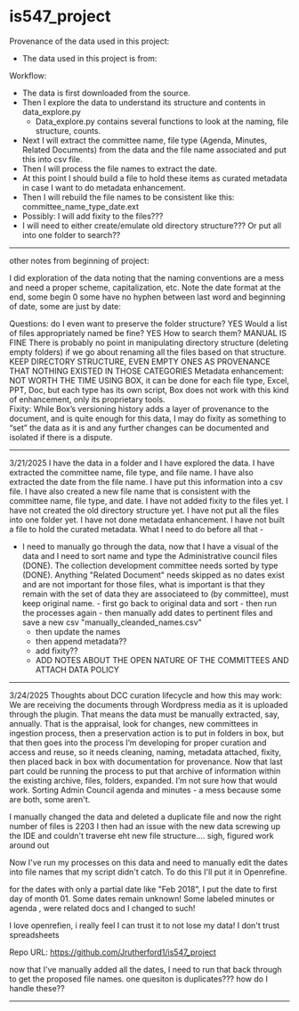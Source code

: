 # is547_project

Provenance of the data used in this project:

- The data used in this project is from:

Workflow:
- The data is first downloaded from the source.
- Then I explore the data to understand its structure and contents in data_explore.py
  - Data_explore.py contains several functions to look at the naming, file structure, counts.
- Next I will extract the committee name, file type (Agenda, Minutes, Related Documents) from the data and the file name associated and put this into csv file.
- Then I will process the file names to extract the date.
- At this point I should build a file to hold these items as curated metadata in case I want to do metadata enhancement.
- Then I will rebuild the file names to be consistent like this: committee_name_type_date.ext
- Possibly: I will add fixity to the files???
- I will need to either create/emulate old directory structure???  Or put all into one folder to search??
-------
other notes from beginning of project:

I did exploration of the data noting that the naming conventions are a mess and need a proper scheme, capitalization, etc.  Note the date format at the end, some begin 0 some have no hyphen between last word and beginning of date, some are just by date: 

Questions: do I even want to preserve the folder structure?  YES Would a list of files appropriately named be fine?  YES How to search them? MANUAL IS FINE
There is probably no point in manipulating directory structure (deleting empty folders) if we go about renaming all the files based on that structure. KEEP DIRECTORY STRUCTURE, EVEN EMPTY ONES AS PROVENANCE THAT NOTHING EXISTED IN THOSE CATEGORIES
Metadata enhancement: NOT WORTH THE TIME USING BOX, it can be done for each file type, Excel, PPT, Doc, but each type has its own script, Box does not work with this kind of enhancement, only its proprietary tools.  
Fixity: While Box’s versioning history adds a layer of provenance to the document, and is quite enough for this data, I may do fixity as something to “set” the data as it is and any further changes can be documented and isolated if there is a dispute.

------------------------
3/21/2025 
I have the data in a folder and I have explored the data. I have extracted the committee name, file type, and file name. I have also extracted the date from the file name. I have put this information into a csv file. I have also created a new file name that is consistent with the committee name, file type, and date. I have not added fixity to the files yet. I have not created the old directory structure yet. I have not put all the files into one folder yet. I have not done metadata enhancement. I have not built a file to hold the curated metadata. What I need to do before all that - 
- I need to manually go through the data, now that I have a visual of the data and I need to sort name and type the Administrative council files (DONE).  The collection development committee needs sorted by type (DONE). Anything "Related Document" needs skipped as no dates exist and are not important for those files, what is important is that they remain with the set of data they are associateed to (by committee), must keep original name.
      - first go back to original data and sort
      - then run the processes again
      - then manually add dates to pertinent files and save a new csv "manually_cleanded_names.csv"   
  -  then update the names
  - then append metadata??
  - add fixity??
  - ADD NOTES ABOUT THE OPEN NATURE OF THE COMMITTEES AND ATTACH DATA POLICY
 ---------------------------
3/24/2025
Thoughts about DCC curation lifecycle and how this may work:
We are receiving the documents through Wordpress media as it is uploaded through the plugin.  That means the data must be manually extracted, say, annually.  That is the appraisal, look for changes, new committees in ingestion process, then a preservation action is to put in folders in box, but that then goes into the process I’m developing for proper curation and access and reuse, so it needs cleaning, naming, metadata attached, fixity, then placed back in box with documentation for provenance.  Now that last part could be running the process to put that archive of information within the existing archive, files, folders, expanded.  I’m not sure how that would work.
Sorting Admin Council agenda and minutes - a mess because some are both, some aren't.  

I manually changed the data and deleted a duplicate file and now the right number of files is 2203
I then had an issue with the new data screwing up the IDE and couldn't traverse eht new file structure.... sigh, figured work around out

Now I've run my processes on this data and need to manually edit the dates into file names that my script didn't catch.  To do this I'll put it in Openrefine.

for the dates with only a partial date like "Feb 2018", I put the date to first day of month 01.
Some dates remain unknown!  Some labeled minutes or agenda , were related docs and I changed to such!

I love openrefien, i really feel I can trust it to not lose my data!  I don't trust spreadsheets

Repo URL: https://github.com/Jrutherford1/is547_project

now that I've manually added all the dates, I need to run that back through to get the proposed file names.  one quesiton is duplicates???  how do I handle these??

--------

